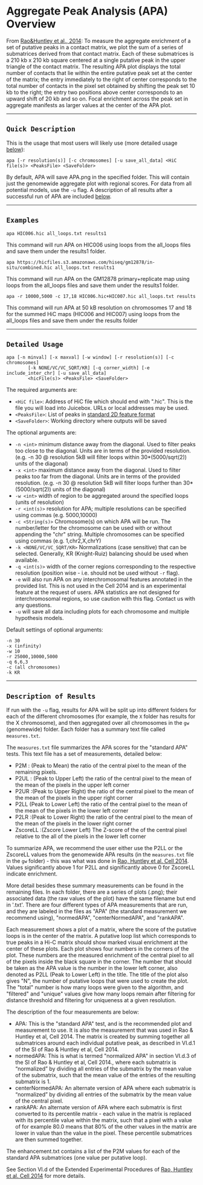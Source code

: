 # Aggregate Peak Analysis (APA) Overview #

From [Rao&Huntley et al., 2014](http://www.cell.com/cell/abstract/S0092-8674(14)01497-4): To measure the aggregate enrichment of a set of putative peaks in a contact matrix, we plot the sum of a series of submatrices derived from that contact matrix. Each of these submatrices is a 210 kb x 210 kb square centered at a single putative peak in the upper triangle of the contact matrix. The resulting APA plot displays the total number of contacts that lie within the entire putative peak set at the center of the matrix; the entry immediately to the right of center corresponds to the total number of contacts in the pixel set obtained by shifting the peak set 10 kb to the right; the entry two positions above center corresponds to an upward shift of 20 kb and so on. Focal enrichment across the peak set in aggregate manifests as larger values at the center of the APA plot.

----

## `Quick Description`

This is the usage that most users will likely use (more detailed usage [below](#detailed-usage)):
```
apa [-r resolution(s)] [-c chromosomes] [-u save_all_data] <HiC file(s)> <PeaksFile> <SaveFolder> 
```
By default, APA will save APA.png in the specified folder. This will contain just the genomewide aggregate plot with regional scores. For data from all potential models, use the `-u` flag. A description of all results after a successful run of APA are included [below](#description-of-results).

----
## `Examples`
```
apa HIC006.hic all_loops.txt results1
```

This command will run APA on HIC006 using loops from the all_loops files and save them under the results1 folder. 

```
apa https://hicfiles.s3.amazonaws.com/hiseq/gm12878/in-situ/combined.hic all_loops.txt results1 
```

This command will run APA on the GM12878 primary+replicate map using loops from the all_loops files and save them under the results1 folder. 

```
apa -r 10000,5000 -c 17,18 HIC006.hic+HIC007.hic all_loops.txt results 
```

This command will run APA at 50 kB resolution on chromosomes 17 and 18 for the summed HiC maps (HIC006 and HIC007) using loops from the all_loops files and save them under the results folder

----

## `Detailed Usage`
```
apa [-n minval] [-x maxval] [-w window] [-r resolution(s)] [-c chromosomes]
		[-k NONE/VC/VC_SQRT/KR] [-q corner_width] [-e include_inter_chr] [-u save_all_data]
        <hicFile(s)> <PeaksFile> <SaveFolder>
```
The required arguments are: 

* `<HiC file>`: Address of HiC file which should end with ".hic". This is the file you will load into Juicebox. URLs or local addresses may be used.
* `<PeaksFile>`: List of peaks in [standard 2D feature format](https://github.com/theaidenlab/juicebox/wiki/Loading-Annotations-(Annotations-menu)#adding-2d-annotations) 
* `<SaveFolder>`: Working directory where outputs will be saved 

The optional arguments are: 
* `-n <int>` minimum distance away from the diagonal. Used to filter peaks too close to the diagonal. Units are in terms of the provided resolution. (e.g. -n 30 @ resolution 5kB will filter loops within 30*(5000/sqrt(2)) units of the diagonal) 
* `-x <int>` maximum distance away from the diagonal. Used to filter peaks too far from the diagonal. Units are in terms of the provided resolution. (e.g. -n 30 @ resolution 5kB will filter loops further than 30*(5000/sqrt(2)) units of the diagonal) 
* `-w <int>` width of region to be aggregated around the specified loops (units of resolution) 
* `-r <int(s)>` resolution for APA; multiple resolutions can be specified using commas (e.g. 5000,10000) 
* `-c <String(s)>` Chromosome(s) on which APA will be run. The number/letter for the chromosome can be used with or without appending the "chr" string. Multiple chromosomes can be specified using commas (e.g. 1,chr2,X,chrY) 
* `-k <NONE/VC/VC_SQRT/KR>` Normalizations (case sensitive) that can be selected. Generally, KR (Knight-Ruiz) balancing should be used when available. 
* `-q <int(s)>` width of the corner regions corresponding to the respective resolution (position wise - i.e. should not be used without `-r` flag).
* `-e` will also run APA on any interchromosomal features annotated in the provided list. This is not used in the Cell 2014 and is an experimental feature at the request of users. APA statistics are not designed for interchromosomal regions, so use caution with this flag. Contact us with any questions.
* `-u` will save all data including plots for each chromosome and multiple hypothesis models.

Default settings of optional arguments: 
```
-n 30 
-x (infinity) 
-w 10 
-r 25000,10000,5000
-q 6,6,3
-c (all chromosomes) 
-k KR
```

----
## `Description of Results`

If run with the `-u` flag, results for APA will be split up into different folders for each of the different chromosomes (for example, the `X` folder has results for the X chromosome), and then aggregated over all chromosomes in the `gw` (genomewide) folder. Each folder has a summary text file called `measures.txt`.

The `measures.txt` file summarizes the APA scores for the "standard APA" tests. This text file has a set of measurements, detailed below:
* P2M 	: (Peak to Mean) the ratio of the central pixel to the mean of the remaining pixels.
* P2UL	: (Peak to Upper Left) the ratio of the central pixel to the mean of the mean of the pixels in the upper left corner
* P2UR      :(Peak to Upper Right) the ratio of the central pixel to the mean of the mean of the pixels in the upper right corner
* P2LL	(Peak to Lower Left) the ratio of the central pixel to the mean of the mean of the pixels in the lower left corner
* P2LR	:(Peak to Lower Right) the ratio of the central pixel to the mean of the mean of the pixels in the lower right corner
* ZscoreLL :(Zscore Lower Left) The Z-score of the of the central pixel relative to the all of the pixels in the lower left corner

To summarize APA, we recommend the user either use the P2LL or the ZscoreLL values from the genomewide APA results (in the `measures.txt` file in the `gw` folder) - this was what was done in <a href="http://www.cell.com/cell/abstract/S0092-8674(14)01497-4">Rao, Huntley et al. Cell 2014</a>. Values significantly above 1 for P2LL and significantly above 0 for ZscoreLL indicate enrichment.

More detail besides these summary measurements can be found in the remaining files. In each folder, there are a series of plots (.png); their associated data (the raw values of the plot) have the same filename but end in '.txt'. There are four different types of APA measurements that are run, and they are labeled in the files as "APA" (the standard measurement we recommend using), "normedAPA", "centerNormedAPA", and "rankAPA".

Each measurement shows a plot of a matrix, where the score of the putative loops is in the center of the matrix. A putative loop list which corresponds to true peaks in a Hi-C matrix should show marked visual enrichment at the center of these plots. Each plot shows four numbers in the corners of the plot. These numbers are the measured enrichment of the central pixel to all of the pixels inside the black square in the corner. The number that should be taken as the APA value is the number in the lower left corner, also denoted as P2LL (Peak to Lower Left) in the title. The title of the plot also gives "N", the number of putative loops that were used to create the plot. The "total" number is how many loops were given to the algorithm, and "filtered" and "unique" values give how many loops remain after filtering for distance threshold and filtering for uniqueness at a given resolution. 

The description of the four measurements are below:

* APA: This is the "standard APA" test, and is the recommended plot and measurement to use. It is also the measurement that was used in Rao & Huntley et al, Cell 2014. The matrix is created by summing together all submatrices around each individual putative peak, as described in VI.d.1 of the SI of Rao & Huntley et al, Cell 2014. 
* normedAPA: This is what is termed "normalized APA" in section VI.d.3 of the SI of Rao & Huntley et al, Cell 2014., where each submatrix is “normalized” by dividing all entries of the submatrix by the mean value of the submatrix, such that the mean value of the entries of the resulting submatrix is 1. 
* centerNormedAPA: An alternate version of APA where each submatrix is “normalized” by dividing all entries of the submatrix by the mean value of the central pixel. 
* rankAPA: An alternate version of APA where each submatrix is first converted to its percentile matrix - each value in the matrix is replaced with its percentile value within the matrix, such that a pixel with a value of for example 80.0 means that 80% of the other values in the matrix are lower in value than the value in the pixel. These percentile submatrices are then summed together.

The enhancement.txt contains a list of the P2M values for each of the standard APA submatrices (one value per putative loop).

See Section VI.d of the Extended Experimental Procedures of <a href="http://www.cell.com/cell/abstract/S0092-8674(14)01497-4">Rao, Huntley et al. Cell 2014</a> for more details.